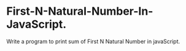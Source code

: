 # First-N-Natural-Number-In-JavaScript.
Write a program to print sum of First N Natural Number in javaScript.
